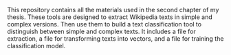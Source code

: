 This repository contains all the materials used in the second chapter of my thesis. 
These tools are designed to extract Wikipedia texts in simple and complex versions.
Then use them to build a text classification tool to distinguish between simple and complex texts. 
It includes a file for extraction, a file for transforming texts into vectors, and a file for training the classification model.
